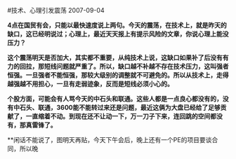 #技术、心理引发震荡
2007-09-04

**4点在国贸有会，只能以最快速度说上两句。今天的震荡，在技术上，就是昨天的缺口，这已经明说过；心理上，最近天天报上有提示风险的文章，你说心理上能没压力？**
 
**这个震荡明天是否加大，其实都不重要，从纯技术上说，这缺口如果补了后没有有力的回拉，那短线问题就严重了。所以，缺口越不补越不存在技术压力，这叫强者恒强。一旦强者不能恒强，那较大级别的调整就不可避免的。所以从技术上，走得越强越不用担心，一旦有走弱迹象，反而是短线必须小心的。**
 
**个股方面，可能会有人骂今天的中石头和联通。这些人都是一点良心都没有的，没有中石头、联通，3600能不能转过来还是问题，最近这俩为大盘已经给了足够贡献了，一直缩着不动。到现在还不让动一下，万一刀子下来，连回跳的空间都没有，那真雷锋了。**
 
**闲话不能说了，图明天再贴，今天下午会后，晚上还有一个PE的项目要谈合同，所以晚